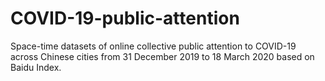 # COVID-19-public-attention
Space-time datasets of online collective public attention to COVID-19 across Chinese cities from 31 December 2019 to 18 March 2020 based on Baidu Index.
